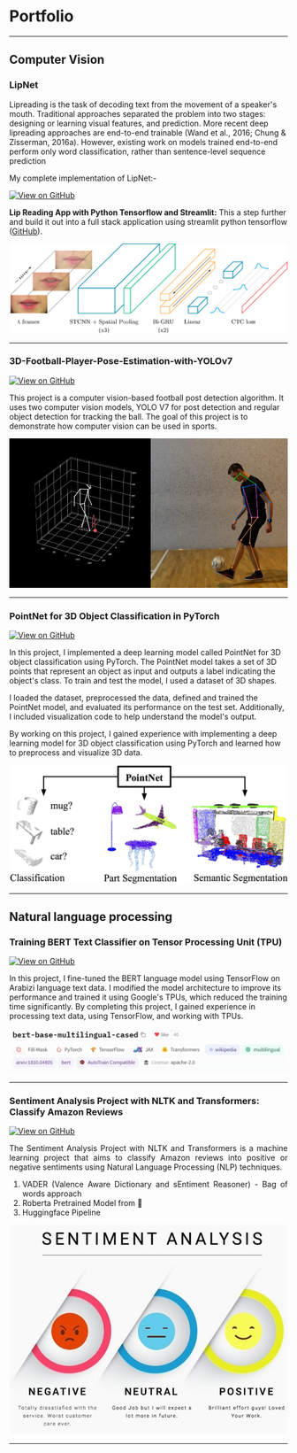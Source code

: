 # Portfolio
---
## Computer Vision

### LipNet
Lipreading is the task of decoding text from the movement of a speaker's mouth. Traditional approaches separated the problem into two stages: designing or learning visual features, and prediction. More recent deep lipreading approaches are end-to-end trainable (Wand et al., 2016; Chung & Zisserman, 2016a). However, existing work on models trained end-to-end perform only word classification, rather than sentence-level sequence prediction


My complete implementation of LipNet:- 

[![View on GitHub](https://img.shields.io/badge/GitHub-View_on_GitHub-blue?logo=GitHub)](https://github.com/pininduwk/LipNet)

**Lip Reading App with Python Tensorflow and Streamlit:** This a step further and build it out into a full stack application using
streamlit python tensorflow  ([GitHub](https://github.com/pininduwk/LipNet/tree/main/app)).

<center><img src="images/lip.png"/></center>

---

### 3D-Football-Player-Pose-Estimation-with-YOLOv7

[![View on GitHub](https://img.shields.io/badge/GitHub-View_on_GitHub-blue?logo=GitHub)](https://github.com/pininduwk/3D-Football-Player-Pose-Estimation-with-YOLOv7)


This project is a computer vision-based football post detection algorithm. It uses two computer vision models, YOLO V7 for post detection and regular object detection for tracking the ball. The goal of this project is to demonstrate how computer vision can be used in sports.

<center><img src="images/Screenshot (98).png"/></center>

---


### PointNet for 3D Object Classification in PyTorch
[![View on GitHub](https://img.shields.io/badge/GitHub-View_on_GitHub-blue?logo=GitHub)](https://github.com/pininduwk/PointNet-for-3D-Object-Classification-PyTorch-)

In this project, I implemented a deep learning model called PointNet for 3D object classification using PyTorch. The PointNet model takes a set of 3D points that represent an object as input and outputs a label indicating the object's class. To train and test the model, I used a dataset of 3D shapes.

I loaded the dataset, preprocessed the data, defined and trained the PointNet model, and evaluated its performance on the test set. Additionally, I included visualization code to help understand the model's output.

By working on this project, I gained experience with implementing a deep learning model for 3D object classification using PyTorch and learned how to preprocess and visualize 3D data.

<center><img src="images/teaser.jpg"/></center>

---


## Natural language processing 



### Training BERT Text Classifier on Tensor Processing Unit (TPU)
[![View on GitHub](https://img.shields.io/badge/GitHub-View_on_GitHub-blue?logo=GitHub)](https://github.com/pininduwk/BERT-Text-Classifier-on-TPU)

In this project, I fine-tuned the BERT language model using TensorFlow on Arabizi language text data. I modified the model architecture to improve its performance and trained it using Google's TPUs, which reduced the training time significantly. By completing this project, I gained experience in processing text data, using TensorFlow, and working with TPUs.

<center><img src="images/BERT_Text_Classifier_20_7642b68f69.jpg"/></center>

---
### Sentiment Analysis Project with NLTK and Transformers: Classify Amazon Reviews

[![View on GitHub](https://img.shields.io/badge/GitHub-View_on_GitHub-blue?logo=GitHub)](https://github.com/pininduwk/Sentiment-Analysis-Project-with-NLTK-and-Transformers-Classify-Amazon-Reviews)

<div style="text-align: justify">The Sentiment Analysis Project with NLTK and Transformers is a machine learning project that aims to classify Amazon reviews into positive or negative sentiments using Natural Language Processing (NLP) techniques.
  

1. VADER (Valence Aware Dictionary and sEntiment Reasoner) - Bag of words approach
2. Roberta Pretrained Model from 🤗
3. Huggingface Pipeline</div>

<center><img src="images/sentiment_analysis.jpg"/></center>

---
